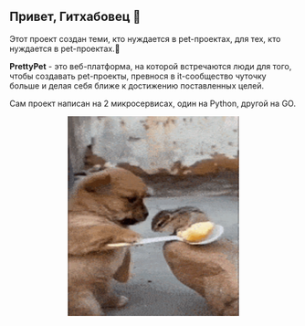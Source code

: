 ## Привет, Гитхабовец 👋

Этот проект создан теми, кто нуждается в pet-проектах, для тех, кто нуждается в pet-проектах.🤍

**PrettyPet** - это веб-платформа, на которой встречаются люди для того, чтобы создавать pet-проекты, превнося в it-сообщество чуточку больше и делая себя ближе к достижению поставленных целей. 

Сам проект написан на 2 микросервисах, один на Python, другой на GO.

<p align="center">
  <img width="300" height="350" src="./причина-тряски.gif">
</p>
<!--

**Here are some ideas to get you started:**

🙋‍♀️ A short introduction - what is your organization all about?
🌈 Contribution guidelines - how can the community get involved?
👩‍💻 Useful resources - where can the community find your docs? Is there anything else the community should know?
🍿 Fun facts - what does your team eat for breakfast?
🧙 Remember, you can do mighty things with the power of [Markdown](https://docs.github.com/github/writing-on-github/getting-started-with-writing-and-formatting-on-github/basic-writing-and-formatting-syntax)
-->
